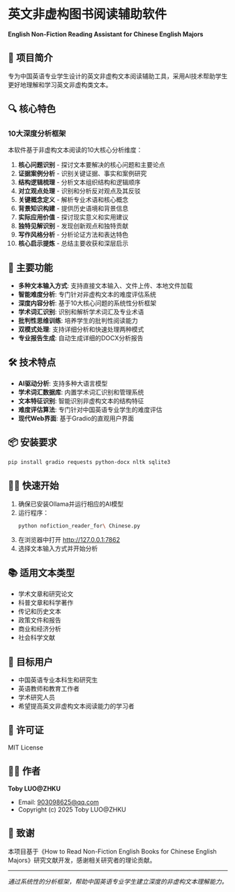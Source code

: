 # 英文非虚构图书阅读辅助软件

**English Non-Fiction Reading Assistant for Chinese English Majors**

## 📖 项目简介

专为中国英语专业学生设计的英文非虚构文本阅读辅助工具，采用AI技术帮助学生更好地理解和学习英文非虚构类文本。

## 🔍 核心特色

### 10大深度分析框架

本软件基于非虚构文本阅读的10大核心分析维度：

1. **核心问题识别** - 探讨文本要解决的核心问题和主要论点
2. **证据案例分析** - 识别关键证据、事实和案例研究  
3. **结构逻辑梳理** - 分析文本组织结构和逻辑顺序
4. **对立观点处理** - 识别和分析反对观点及其反驳
5. **关键概念定义** - 解析专业术语和核心概念
6. **背景知识构建** - 提供历史语境和背景信息
7. **实际应用价值** - 探讨现实意义和实用建议
8. **独特见解识别** - 发现创新观点和独特贡献
9. **写作风格分析** - 分析论证方法和表达特色
10. **核心启示提炼** - 总结主要收获和深层启示

## 🚀 主要功能

- **多种文本输入方式**: 支持直接文本输入、文件上传、本地文件加载
- **智能难度分析**: 专门针对非虚构文本的难度评估系统
- **深度内容分析**: 基于10大核心问题的系统性分析框架
- **学术词汇识别**: 识别和解析学术词汇及专业术语
- **批判性思维训练**: 培养学生的批判性阅读能力
- **双模式处理**: 支持详细分析和快速处理两种模式
- **专业报告生成**: 自动生成详细的DOCX分析报告

## 🛠️ 技术特点

- **AI驱动分析**: 支持多种大语言模型
- **学术词汇数据库**: 内置学术词汇识别和管理系统
- **文本特征识别**: 智能识别非虚构文本的结构特征
- **难度评估算法**: 专门针对中国英语专业学生的难度评估
- **现代Web界面**: 基于Gradio的直观用户界面

## 📦 安装要求

```bash
pip install gradio requests python-docx nltk sqlite3
```

## 🏃‍♂️ 快速开始

1. 确保已安装Ollama并运行相应的AI模型
2. 运行程序：
   ```bash
   python nofiction_reader_for\ Chinese.py
   ```
3. 在浏览器中打开 http://127.0.0.1:7862
4. 选择文本输入方式并开始分析

## 📚 适用文本类型

- 学术文章和研究论文
- 科普文章和科学著作
- 传记和历史文本
- 政策文件和报告
- 商业和经济分析
- 社会科学文献

## 🎯 目标用户

- 中国英语专业本科生和研究生
- 英语教师和教育工作者
- 学术研究人员
- 希望提高英文非虚构文本阅读能力的学习者

## 📄 许可证

MIT License

## 👨‍💻 作者

**Toby LUO@ZHKU**
- Email: 903098625@qq.com
- Copyright (c) 2025 Toby LUO@ZHKU

## 🙏 致谢

本项目基于《How to Read Non-Fiction English Books for Chinese English Majors》研究文献开发，感谢相关研究者的理论贡献。

---

*通过系统性的分析框架，帮助中国英语专业学生建立深度的非虚构文本理解能力。* 